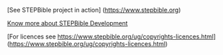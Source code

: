 
[See STEPBible project in action] (https://www.stepbible.org)

[Know more about STEPBible Development](https://stepweb.atlassian.net/wiki/spaces/TYNSTEP/pages)

[For licences see https://www.stepbible.org/ug/copyrights-licences.html] (https://www.stepbible.org/ug/copyrights-licences.html)


